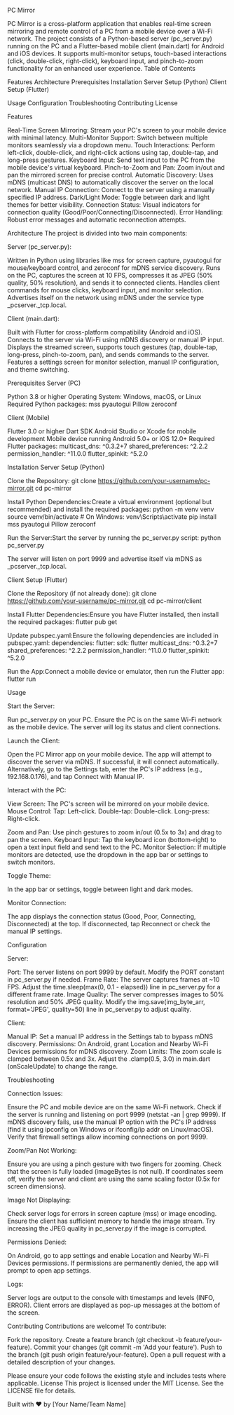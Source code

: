 PC Mirror
 
PC Mirror is a cross-platform application that enables real-time screen mirroring and remote control of a PC from a mobile device over a Wi-Fi network. The project consists of a Python-based server (pc_server.py) running on the PC and a Flutter-based mobile client (main.dart) for Android and iOS devices. It supports multi-monitor setups, touch-based interactions (click, double-click, right-click), keyboard input, and pinch-to-zoom functionality for an enhanced user experience.
Table of Contents

Features
Architecture
Prerequisites
Installation
Server Setup (Python)
Client Setup (Flutter)


Usage
Configuration
Troubleshooting
Contributing
License

Features

Real-Time Screen Mirroring: Stream your PC's screen to your mobile device with minimal latency.
Multi-Monitor Support: Switch between multiple monitors seamlessly via a dropdown menu.
Touch Interactions: Perform left-click, double-click, and right-click actions using tap, double-tap, and long-press gestures.
Keyboard Input: Send text input to the PC from the mobile device's virtual keyboard.
Pinch-to-Zoom and Pan: Zoom in/out and pan the mirrored screen for precise control.
Automatic Discovery: Uses mDNS (multicast DNS) to automatically discover the server on the local network.
Manual IP Connection: Connect to the server using a manually specified IP address.
Dark/Light Mode: Toggle between dark and light themes for better visibility.
Connection Status: Visual indicators for connection quality (Good/Poor/Connecting/Disconnected).
Error Handling: Robust error messages and automatic reconnection attempts.

Architecture
The project is divided into two main components:

Server (pc_server.py):

Written in Python using libraries like mss for screen capture, pyautogui for mouse/keyboard control, and zeroconf for mDNS service discovery.
Runs on the PC, captures the screen at 10 FPS, compresses it as JPEG (50% quality, 50% resolution), and sends it to connected clients.
Handles client commands for mouse clicks, keyboard input, and monitor selection.
Advertises itself on the network using mDNS under the service type _pcserver._tcp.local.


Client (main.dart):

Built with Flutter for cross-platform compatibility (Android and iOS).
Connects to the server via Wi-Fi using mDNS discovery or manual IP input.
Displays the streamed screen, supports touch gestures (tap, double-tap, long-press, pinch-to-zoom, pan), and sends commands to the server.
Features a settings screen for monitor selection, manual IP configuration, and theme switching.



Prerequisites
Server (PC)

Python 3.8 or higher
Operating System: Windows, macOS, or Linux
Required Python packages:
mss
pyautogui
Pillow
zeroconf



Client (Mobile)

Flutter 3.0 or higher
Dart SDK
Android Studio or Xcode for mobile development
Mobile device running Android 5.0+ or iOS 12.0+
Required Flutter packages:
multicast_dns: ^0.3.2+7
shared_preferences: ^2.2.2
permission_handler: ^11.0.0
flutter_spinkit: ^5.2.0



Installation
Server Setup (Python)

Clone the Repository:
git clone https://github.com/your-username/pc-mirror.git
cd pc-mirror


Install Python Dependencies:Create a virtual environment (optional but recommended) and install the required packages:
python -m venv venv
source venv/bin/activate  # On Windows: venv\Scripts\activate
pip install mss pyautogui Pillow zeroconf


Run the Server:Start the server by running the pc_server.py script:
python pc_server.py

The server will listen on port 9999 and advertise itself via mDNS as _pcserver._tcp.local.


Client Setup (Flutter)

Clone the Repository (if not already done):
git clone https://github.com/your-username/pc-mirror.git
cd pc-mirror/client


Install Flutter Dependencies:Ensure you have Flutter installed, then install the required packages:
flutter pub get


Update pubspec.yaml:Ensure the following dependencies are included in pubspec.yaml:
dependencies:
  flutter:
    sdk: flutter
  multicast_dns: ^0.3.2+7
  shared_preferences: ^2.2.2
  permission_handler: ^11.0.0
  flutter_spinkit: ^5.2.0


Run the App:Connect a mobile device or emulator, then run the Flutter app:
flutter run



Usage

Start the Server:

Run pc_server.py on your PC. Ensure the PC is on the same Wi-Fi network as the mobile device.
The server will log its status and client connections.


Launch the Client:

Open the PC Mirror app on your mobile device.
The app will attempt to discover the server via mDNS. If successful, it will connect automatically.
Alternatively, go to the Settings tab, enter the PC's IP address (e.g., 192.168.0.176), and tap Connect with Manual IP.


Interact with the PC:

View Screen: The PC's screen will be mirrored on your mobile device.
Mouse Control:
Tap: Left-click.
Double-tap: Double-click.
Long-press: Right-click.


Zoom and Pan: Use pinch gestures to zoom in/out (0.5x to 3x) and drag to pan the screen.
Keyboard Input: Tap the keyboard icon (bottom-right) to open a text input field and send text to the PC.
Monitor Selection: If multiple monitors are detected, use the dropdown in the app bar or settings to switch monitors.


Toggle Theme:

In the app bar or settings, toggle between light and dark modes.


Monitor Connection:

The app displays the connection status (Good, Poor, Connecting, Disconnected) at the top.
If disconnected, tap Reconnect or check the manual IP settings.



Configuration

Server:

Port: The server listens on port 9999 by default. Modify the PORT constant in pc_server.py if needed.
Frame Rate: The server captures frames at ~10 FPS. Adjust the time.sleep(max(0, 0.1 - elapsed)) line in pc_server.py for a different frame rate.
Image Quality: The server compresses images to 50% resolution and 50% JPEG quality. Modify the img.save(img_byte_arr, format='JPEG', quality=50) line in pc_server.py to adjust quality.


Client:

Manual IP: Set a manual IP address in the Settings tab to bypass mDNS discovery.
Permissions: On Android, grant Location and Nearby Wi-Fi Devices permissions for mDNS discovery.
Zoom Limits: The zoom scale is clamped between 0.5x and 3x. Adjust the .clamp(0.5, 3.0) in main.dart (onScaleUpdate) to change the range.



Troubleshooting

Connection Issues:

Ensure the PC and mobile device are on the same Wi-Fi network.
Check if the server is running and listening on port 9999 (netstat -an | grep 9999).
If mDNS discovery fails, use the manual IP option with the PC's IP address (find it using ipconfig on Windows or ifconfig/ip addr on Linux/macOS).
Verify that firewall settings allow incoming connections on port 9999.


Zoom/Pan Not Working:

Ensure you are using a pinch gesture with two fingers for zooming.
Check that the screen is fully loaded (imageBytes is not null).
If coordinates seem off, verify the server and client are using the same scaling factor (0.5x for screen dimensions).


Image Not Displaying:

Check server logs for errors in screen capture (mss) or image encoding.
Ensure the client has sufficient memory to handle the image stream.
Try increasing the JPEG quality in pc_server.py if the image is corrupted.


Permissions Denied:

On Android, go to app settings and enable Location and Nearby Wi-Fi Devices permissions.
If permissions are permanently denied, the app will prompt to open app settings.


Logs:

Server logs are output to the console with timestamps and levels (INFO, ERROR).
Client errors are displayed as pop-up messages at the bottom of the screen.



Contributing
Contributions are welcome! To contribute:

Fork the repository.
Create a feature branch (git checkout -b feature/your-feature).
Commit your changes (git commit -m 'Add your feature').
Push to the branch (git push origin feature/your-feature).
Open a pull request with a detailed description of your changes.

Please ensure your code follows the existing style and includes tests where applicable.
License
This project is licensed under the MIT License. See the LICENSE file for details.

Built with ❤️ by [Your Name/Team Name]
